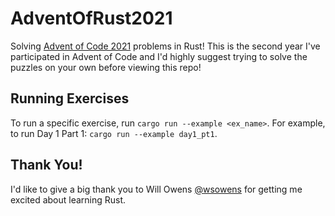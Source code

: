 # AdventOfRust2021
Solving [Advent of Code 2021](https://adventofcode.com/2021/about) problems in Rust! This is the second year I've participated in Advent of Code and I'd highly suggest trying to solve the puzzles on your own before viewing this repo!

## Running Exercises
To run a specific exercise, run `cargo run --example <ex_name>`.
For example, to run Day 1 Part 1: `cargo run --example day1_pt1`.

## Thank You!
I'd like to give a big thank you to Will Owens [@wsowens](https://github.com/wsowens) for getting me excited about learning Rust.
